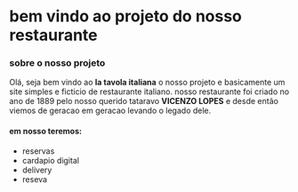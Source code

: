 #  bem vindo ao projeto do  nosso restaurante
 
### sobre o nosso projeto
Olá, seja bem vindo ao __la tavola italiana__
o nosso projeto e basicamente um site simples e ficticio de restaurante italiano.
nosso restaurante foi criado no ano de 1889 pelo nosso querido tataravo **__VICENZO LOPES__**
e desde então viemos de geracao em geracao levando o legado dele.
#### **em nosso teremos:**
+ reservas 
+ cardapio digital
+ delivery
+ reseva

